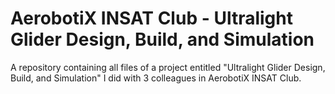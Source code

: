 # AerobotiX INSAT Club - Ultralight Glider Design, Build, and Simulation
A repository containing all files of a project entitled "Ultralight Glider Design, Build, and Simulation" I did with 3 colleagues in AerobotiX INSAT Club.
